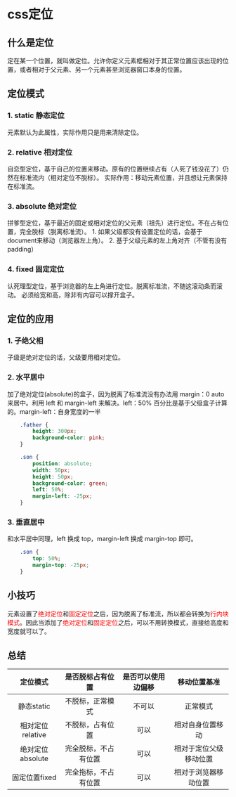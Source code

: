 # css定位
## 什么是定位
定在某一个位置，就叫做定位。允许你定义元素框相对于其正常位置应该出现的位置，或者相对于父元素、另一个元素甚至浏览器窗口本身的位置。

## 定位模式
### 1. static 静态定位
元素默认为此属性，实际作用只是用来清除定位。

### 2. relative 相对定位
自恋型定位，基于自己的位置来移动。原有的位置继续占有（人死了钱没花了）仍然在标准流内（相对定位不脱标）。
实际作用：移动元素位置，并且想让元素保持在标准流。

### 3. absolute 绝对定位
拼爹型定位，基于最近的固定或相对定位的父元素（祖先）进行定位。不在占有位置，完全脱标（脱离标准流）。
    1. 如果父级都没有设置定位的话，会基于document来移动（浏览器左上角）。
     2. 基于父级元素的左上角对齐（不管有没有padding）

### 4. fixed 固定定位
认死理型定位，基于浏览器的左上角进行定位。脱离标准流，不随这滚动条而滚动。
必须给宽和高，除非有内容可以撑开盒子。

## 定位的应用

### 1. 子绝父相
子级是绝对定位的话，父级要用相对定位。

### 2. 水平居中
加了绝对定位(absolute)的盒子，因为脱离了标准流没有办法用 margin：0 auto 来居中。利用 left 和 margin-left 来解决。left：50%  百分比是基于父级盒子计算的。margin-left：自身宽度的一半
```css
    .father {
        height: 300px;
        background-color: pink;
    }

    .son {
        position: absolute;
        width: 50px;
        height: 50px;
        background-color: green;
        left: 50%;
        margin-left: -25px;
    }
```
### 3. 垂直居中
和水平居中同理，left 换成 top，margin-left 换成 margin-top 即可。
```css
    .son {
        top: 50%;
        margin-top: -25px;
    }
```
## 小技巧
元素设置了<span style="color:red;">绝对定位</span>和<span style="color:red;">固定定位</span>之后，因为脱离了标准流，所以都会转换为<span style="color:red;">行内块模式</span>。因此当添加了<span style="color:red;">绝对定位</span>和<span style="color:red;">固定定位</span>之后，可以不用转换模式，直接给高度和宽度就可以了。
## 总结
|定位模式|是否脱标占有位置|是否可以使用边偏移|移动位置基准|
|:------:|:----------:|:-------------:|:--------:|
|静态static|不脱标，正常模式|不可以|正常模式|
|相对定位relative|不脱标，占有位置|可以|相对自身位置移动|
|绝对定位absolute|完全脱标，不占有位置|可以|相对于定位父级移动位置|
|固定位置fixed|完全拖标，不占有位置|可以|相对于浏览器移动位置|
